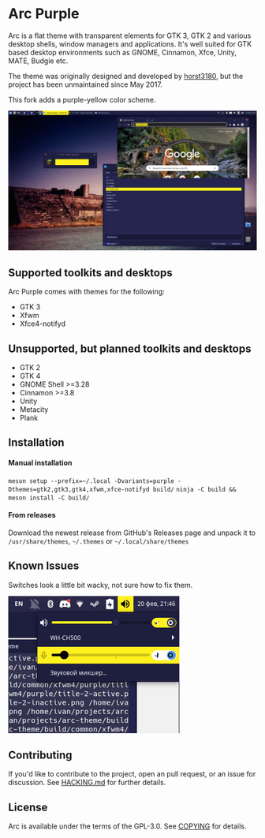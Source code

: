 # Arc Purple

Arc is a flat theme with transparent elements for GTK 3, GTK 2 and various desktop shells, window managers and applications. It's well suited for GTK based desktop environments such as GNOME, Cinnamon, Xfce, Unity, MATE, Budgie etc.

The theme was originally designed and developed by [horst3180](https://github.com/horst3180/arc-theme), but the project has been unmaintained since May 2017.

This fork adds a purple-yellow color scheme.

![A screenshot of the Arc-Purple theme](pic.png)

## Supported toolkits and desktops

Arc Purple comes with themes for the following:
* GTK 3
* Xfwm
* Xfce4-notifyd

## Unsupported, but planned toolkits and desktops

* GTK 2
* GTK 4
* GNOME Shell >=3.28
* Cinnamon >=3.8
* Unity
* Metacity
* Plank

## Installation

#### Manual installation

`meson setup --prefix=~/.local -Dvariants=purple -Dthemes=gtk2,gtk3,gtk4,xfwm,xfce-notifyd build/`
`ninja -C build && meson install -C build/`

#### From releases

Download the newest release from GitHub's Releases page and unpack it to `/usr/share/themes`, `~/.themes` or `~/.local/share/themes`

## Known Issues

Switches look a little bit wacky, not sure how to fix them.

![Issue](issue.png)

## Contributing

If you'd like to contribute to the project, open an pull request, or an issue for discussion. See [HACKING.md](https://github.com/rndtrash/arc-purple/blob/master/HACKING.md) for further details.

## License

Arc is available under the terms of the GPL-3.0. See [COPYING](https://github.com/rndtrash/arc-purple/blob/master/COPYING) for details.
